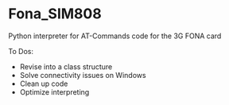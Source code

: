 # Fona_SIM808
Python interpreter for AT-Commands code for the 3G FONA card

To Dos:
- Revise into a class structure
- Solve connectivity issues on Windows
- Clean up code
- Optimize interpreting

